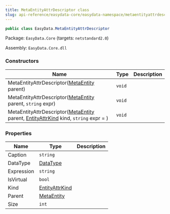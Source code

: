 ```yaml
---
title: MetaEntityAttrDescriptor class
slug: api-reference/easydata-core/easydata-namespace/metaentityattrdescriptor-class
---
```


```csharp
public class EasyData.MetaEntityAttrDescriptor

```
Package: `EasyData.Core` (targets: `netstandard2.0`)

Assembly: `EasyData.Core.dll`

### Constructors

| Name | Type | Description | 
| --- | --- | --- | 
| MetaEntityAttrDescriptor([MetaEntity](//easyquery/docs/api-reference/easydata-core/easydata-namespace/metaentity-class) parent) | `void` |  | 
| MetaEntityAttrDescriptor([MetaEntity](//easyquery/docs/api-reference/easydata-core/easydata-namespace/metaentity-class) parent, `string` expr) | `void` |  | 
| MetaEntityAttrDescriptor([MetaEntity](//easyquery/docs/api-reference/easydata-core/easydata-namespace/metaentity-class) parent, [EntityAttrKind](//easyquery/docs/api-reference/easydata-core/easydata-namespace/entityattrkind-enum) kind, `string` expr = ) | `void` |  | 


### Properties

| Name | Type | Description | 
| --- | --- | --- | 
| Caption | `string` |  | 
| DataType | [DataType](//easyquery/docs/api-reference/easydata-core/easydata-namespace/datatype-enum) |  | 
| Expression | `string` |  | 
| IsVirtual | `bool` |  | 
| Kind | [EntityAttrKind](//easyquery/docs/api-reference/easydata-core/easydata-namespace/entityattrkind-enum) |  | 
| Parent | [MetaEntity](//easyquery/docs/api-reference/easydata-core/easydata-namespace/metaentity-class) |  | 
| Size | `int` |  |